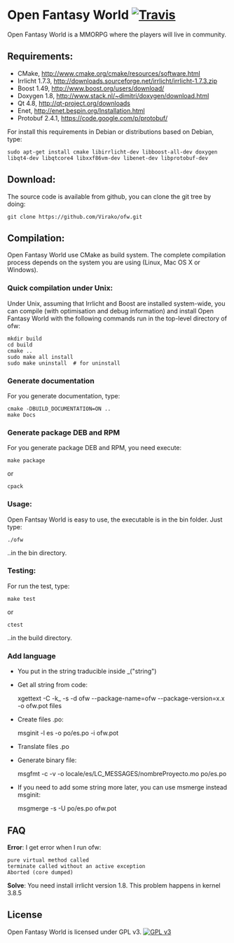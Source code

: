 # Open Fantasy World [![Travis](https://secure.travis-ci.org/Virako/ofw.png)](http://travis-ci.org/Virako/ofw)

Open Fantasy World is a MMORPG where the players will live in community.


## Requirements:

* CMake, http://www.cmake.org/cmake/resources/software.html
* Irrlicht 1.7.3, http://downloads.sourceforge.net/irrlicht/irrlicht-1.7.3.zip
* Boost 1.49, http://www.boost.org/users/download/
* Doxygen 1.8, http://www.stack.nl/~dimitri/doxygen/download.html
* Qt 4.8, http://qt-project.org/downloads
* Enet, http://enet.bespin.org/Installation.html
* Protobuf 2.4.1, https://code.google.com/p/protobuf/

For install this requirements in Debian or distributions based on Debian, type:

    sudo apt-get install cmake libirrlicht-dev libboost-all-dev doxygen libqt4-dev libqtcore4 libxxf86vm-dev libenet-dev libprotobuf-dev


## Download:

The source code is available from github, you can clone the git tree by doing:

    git clone https://github.com/Virako/ofw.git


## Compilation:

Open Fantasy World use CMake as build system. The complete compilation process
depends on the system you are using (Linux, Mac OS X or Windows).

### Quick compilation under Unix:

Under Unix, assuming that Irrlicht and Boost are installed system-wide, you can
compile (with optimisation and debug information) and install Open Fantasy
World with the following commands run in the top-level directory of ofw:

    mkdir build
    cd build
    cmake ..
    sudo make all install
    sudo make uninstall  # for uninstall

### Generate documentation

For you generate documentation, type:

    cmake -DBUILD_DOCUMENTATION=ON ..
    make Docs

### Generate package DEB and RPM

For you generate package DEB and RPM, you need execute:

    make package

or

    cpack

### Usage:

Open Fantsay World is easy to use, the executable is in the bin folder. Just
type:

    ./ofw

..in the bin directory.

### Testing:

For run the test, type:

    make test

or

    ctest

..in the build directory.

### Add language

* You put in the string traducible inside \_("string")
* Get all string from code:

    xgettext -C -k\_ -s -d ofw --package-name=ofw --package-version=x.x -o ofw.pot files

* Create files .po:

    msginit -l es -o po/es.po -i ofw.pot

* Translate files .po
* Generate binary file:

    msgfmt -c -v -o locale/es/LC_MESSAGES/nombreProyecto.mo po/es.po

* If you need to add some string more later, you can use msmerge instead msginit:

    msgmerge -s -U po/es.po ofw.pot

## FAQ

__Error__: I get error when I run ofw:

    pure virtual method called
    terminate called without an active exception
    Aborted (core dumped)

__Solve__: You need install irrlicht version 1.8. This problem happens in kernel 3.8.5

## License

Open Fantasy World is licensed under GPL v3.
[![GPL v3](http://www.gnu.org/graphics/gplv3-127x51.png)](http://www.gnu.org/licenses/gpl.html)
